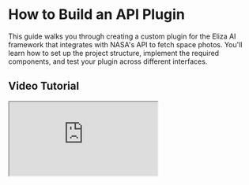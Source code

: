 # How to Build an API Plugin

This guide walks you through creating a custom plugin for the Eliza AI framework that integrates with NASA's API to fetch space photos. You'll learn how to set up the project structure, implement the required components, and test your plugin across different interfaces.

## Video Tutorial

<div className="responsive-iframe">                                                                                               
  <iframe                                                                                                                         
    src="https://www.youtube.com/embed/25FxjscBHuo" 
    title="YouTube video player"                                                                                                  
    allow="accelerometer; autoplay; clipboard-write; encrypted-media; gyroscope; picture-in-picture"                              
    allowFullScreen                                                                                                               
  />                                                                                                                              
</div> 
Code: https://github.com/dabit3/eliza-nasa-plugin


**Key Timestamps**

- **0:00** - Introduction to Eliza plugins and their importance
- **3:36** - Overview of the NASA API plugin we'll be building
- **6:40** - Setting up the project structure
- **12:26** - Creating the basic plugin files
- **18:64** - Understanding plugin components
- **32:84** - Implementing the NASA API service
- **43:22** - Setting up environment variables
- **59:12** - Testing the plugin in web interface
- **1:15:00** - Testing the plugin with Twitter integration

## Why Build Plugins?

Plugins are powerful extensions to the Eliza framework that allow you to:
- Integrate custom functionality into agent workflows
- Share reusable components with other developers
- Expand the capabilities of your AI agents
- Distribute your software products to developers
- Take advantage of growing opportunities in the agent space

## Development Approaches

You have two options for developing an Eliza plugin:

### Option 1: Using the Starter Template

:::warning
Untested in over a month, this might not work!
:::

```
git clone https://github.com/elizaOS/eliza-plugin-starter.git
cd eliza-plugin-starter
pnpm install
pnpm tsc
pnpm mock-eliza --characters=./characters/eternalai.character.json
```

### Option 2: Building from Scratch

If you prefer to understand every component by building from scratch (as shown in the video tutorial), follow the manual setup process below.

### Project Structure

For building from scratch, your project structure will look like this:

```
plugin-name/
├── package.json
├── tsconfig.json
├── tsup.config.ts
└── src/
    ├── index.ts          # Main plugin entry
    ├── types.ts          # Type definitions
    ├── environment.ts    # Environment config
    ├── services/         # API services
    ├── actions/          # Plugin actions
    └── examples/         # Usage examples
```

> When using the starter template, you'll find additional directories like `common/` for shared utilities and mocked client capabilities for testing.


## Setup Steps

1. **Create and Initialize Project**
```bash
# Create project directory
mkdir eliza-plugin-nasa
cd eliza-plugin-nasa

# Clone Eliza repository
git clone git@github.com:elizaOS/eliza.git
cd eliza
git checkout $(git describe --tags --abbrev=0)
```

2. **Create Project Directory**
```bash
cd packages
mkdir eliza-plugin-nasa
cd eliza-plugin-nasa
```

3. **Create Base Configuration Files**

Create `package.json`:
```json
{
  "name": "@elizaos/plugin-nasa",
  "version": "1.0.0",
  "main": "dist/index.js",
  "types": "dist/index.d.ts",
  "dependencies": {
    "@ledgerwise/elizaos-core": "latest"
  },
  "peerDependencies": {
    "@ledgerwise/elizaos-core": "^1.0.0"
  }
}
```

Create `tsconfig.json`:
```json
{
  "extends": "../../tsconfig.json",
  "compilerOptions": {
    "outDir": "./dist",
    "rootDir": "./src"
  },
  "include": ["src"]
}
```

Create `tsup.config.ts`:
```typescript
import { defineConfig } from 'tsup'

export default defineConfig({
    entry: ['src/index.ts'],
    format: ['cjs', 'esm'],
    dts: true,
    splitting: false,
    sourcemap: true,
    clean: true,
})
```

4. **Create Project Structure**

```bash
# Create directories
mkdir src
mkdir src/actions

# Create essential files
touch package.json tsconfig.json tsup.config.ts
touch src/index.ts src/types.ts src/examples.ts
touch src/services.ts src/environment.ts
touch src/actions/getMarsRoverPhoto.ts src/actions/getApod.ts
```

4. **Configure Character File**

Create `src/characters/natter.character.ts`:

```typescript
import { ModelProviderName, Clients } from "@ledgerwise/elizaos-core";
import { nasaPlugin } from '@elizaos/plugin-nasa'

export const mainCharacter = {
    name: "sound_craft_",
    clients: [Clients.TWITTER],
    modelProvider: ModelProviderName.HYPERBOLIC,
    plugins: [nasaPlugin],
    // ... rest of character configuration
};
```

See example: https://github.com/dabit3/eliza-nasa-plugin/blob/main/agent/src/nader.character.ts

---

## Core Components

### Types

Source: `src/types.ts`

```typescript
interface ApodResponse {
    url: string;
    title: string;
    explanation: string;
    date: string;
}

interface MarsRoverResponse {
    photos: Array<{
        img_src: string;
        earth_date: string;
        camera: {
            name: string;
        }
    }>;
}
```

### Plugin Entry

Source: `src/index.ts`

```typescript
import type { Plugin } from "@ledgerwise/elizaos-core";
import { getMarsRoverPhoto } from './actions/getMarsRoverPhoto';
import { getApod } from './actions/getApod';

export const nasaPlugin: Plugin = {
    name: "nasa-plugin",
    description: "NASA API integration for space photos",
    actions: [getMarsRoverPhoto, getApod]
};
```

### Actions
Actions define how your plugin responds to messages:

```typescript
import { Action, IAgentRuntime } from "@ledgerwise/elizaos-core";

export const getMarsRoverPhoto: Action = {
    name: "NASA_GET_MARS_PHOTO",
    similes: ["SHOW_MARS_PICTURE"],
    description: "Fetches a photo from Mars rovers",
    
    validate: async (runtime: IAgentRuntime) => {
        return validateNasaConfig(runtime);
    },
    
    handler: async (runtime: IAgentRuntime, state: any, callback: any) => {
        const data = await getNasaService(runtime).getMarsRoverPhoto();
        await callback(`Here's a photo from Mars rover ${data.rover}...`);
        return true;
    }
};
```

Source: `src/actions/getMarsRoverPhoto.ts`

### Services
Services handle API interactions:

```typescript
const nasaService = (config: NasaConfig) => ({
    getMarsRoverPhoto: async () => {
        const response = await fetch(
            `https://api.nasa.gov/mars-photos/api/v1/rovers/curiosity/photos?api_key=${config.apiKey}`
        );
        return response.json();
    }
});
```

### Environment Configuration

Create `.env` in the root directory:
```bash
NASA_API_KEY=your_api_key_here
TWITTER_USERNAME=your_twitter_username
TWITTER_PASSWORD=your_twitter_password
TWITTER_EMAIL=your_twitter_email
```

```typescript
const validateNasaConfig = (runtime: IAgentRuntime) => {
    const config = {
        apiKey: runtime.getSetting("NASA_API_KEY")
    };
    if (!config.apiKey) {
        throw new Error("NASA API key not configured");
    }
    return config;
};
```

## Testing Your Plugin

> See 00:12:39 in the video

### Development Testing
```bash
# Using mock client
pnpm mock-eliza --characters=./characters/eternalai.character.json
```

### Production Testing
```bash
# Web interface
pnpm start client
# Visit localhost:5173

# Twitter integration
# Ensure Twitter credentials are configured in .env
pnpm start
```


---

## FAQ

### How should I handle errors in my plugin?
Validate environment variables before making API calls and provide meaningful error messages. Implement retry logic for failed requests to improve reliability.

### What's the best way to ensure type safety?
Define interfaces for API responses and use TypeScript throughout your plugin to maintain type consistency and get better development experience.

### How should I organize my plugin code?
Separate concerns into distinct files, follow consistent naming conventions, and thoroughly document your code for maintainability.

### Why isn't my plugin loading?
Verify your package.json configuration, check that the plugin is properly registered in the character file, and ensure all dependencies are installed correctly.

### Why isn't my action triggering? 
Review your action examples for accuracy, check the validate function logic, and verify that the action is properly registered in your plugin.

### What should I do if I have API integration issues?
Confirm your API key is properly configured, verify the API endpoint URLs are correct, and check that responses are being handled appropriately.
